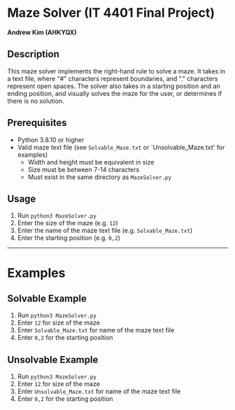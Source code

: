 # Maze Solver (IT 4401 Final Project)

**Andrew Kim (AHKYQX)**

## Description

This maze solver implements the right-hand rule to solve a maze. It takes in a text file, where "#" characters represent boundaries, and "." characters represent open spaces. The solver also takes in a starting position and an ending position, and visually solves the maze for the user, or determines if there is no solution.

## Prerequisites

-   Python 3.8.10 or higher
-   Valid maze text file (see `Solvable_Maze.txt` or `Unsolvable_Maze.txt' for examples)
    -   Width and height must be equivalent in size
    -   Size must be between 7-14 characters
    -   Must exist in the same directory as `MazeSolver.py`

## Usage

1. Run `python3 MazeSolver.py`
2. Enter the size of the maze (e.g. `12`)
3. Enter the name of the maze text file (e.g. `Solvable_Maze.txt`)
4. Enter the starting position (e.g. `0,2`)

---

# Examples

## Solvable Example

1. Run `python3 MazeSolver.py`
2. Enter `12` for size of the maze
3. Enter `Solvable_Maze.txt` for name of the maze text file
4. Enter `0,2` for the starting position

## Unsolvable Example

1. Run `python3 MazeSolver.py`
2. Enter `12` for size of the maze
3. Enter `Unsolvable_Maze.txt` for name of the maze text file
4. Enter `0,2` for the starting position
